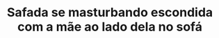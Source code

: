 ---
layout: post
title: Safada se masturbando escondida com a mãe ao lado dela no sofá
thumb: safada-se-masturbando-escondida-com-a-mae-ao-lado-dela-no-sofa
duration: "14:27"
permalink: /:title
video: https://www.xvideos.com/embedframe/52376859
categories: teen, pussy, latina, slut, fingering, masturbation, teens, public, mom, webcam, webcams, big-tits
---